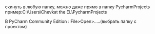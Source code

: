 # 
скинуть в любую папку, можно даже прямо в папку PycharmProjects
пример:C:\Users\Chevkat the EL\PycharmProjects

В PyCharm Community Edition : File>Open>.....(выбрать папку с проектом)
